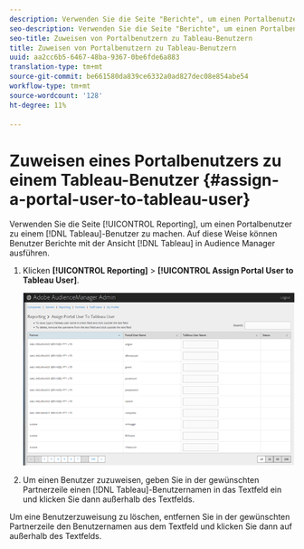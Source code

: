 ```yaml
---
description: Verwenden Sie die Seite "Berichte", um einen Portalbenutzer zu einem Tableau-Benutzer zu machen. Auf diese Weise können Benutzer Tableau-Berichte in Audience Manager Ansicht werden.
seo-description: Verwenden Sie die Seite "Berichte", um einen Portalbenutzer zu einem Tableau-Benutzer zu machen. Auf diese Weise können Benutzer Tableau-Berichte in Audience Manager Ansicht werden.
seo-title: Zuweisen von Portalbenutzern zu Tableau-Benutzern
title: Zuweisen von Portalbenutzern zu Tableau-Benutzern
uuid: aa2cc6b5-6467-48ba-9367-0be6fde6a883
translation-type: tm+mt
source-git-commit: be661580da839ce6332a0ad827dec08e854abe54
workflow-type: tm+mt
source-wordcount: '128'
ht-degree: 11%

---
```



# Zuweisen eines Portalbenutzers zu einem Tableau-Benutzer {#assign-a-portal-user-to-tableau-user}

<!-- t_tabeau.xml -->

Verwenden Sie die Seite [!UICONTROL Reporting], um einen Portalbenutzer zu einem [!DNL Tableau]-Benutzer zu machen. Auf diese Weise können Benutzer Berichte mit der Ansicht [!DNL Tableau] in Audience Manager ausführen.

1. Klicken **[!UICONTROL Reporting]** > **[!UICONTROL Assign Portal User to Tableau User]**.

   ![](assets/tableau.png)

1. Um einen Benutzer zuzuweisen, geben Sie in der gewünschten Partnerzeile einen [!DNL Tableau]-Benutzernamen in das Textfeld ein und klicken Sie dann außerhalb des Textfelds.

Um eine Benutzerzuweisung zu löschen, entfernen Sie in der gewünschten Partnerzeile den Benutzernamen aus dem Textfeld und klicken Sie dann auf außerhalb des Textfelds.
